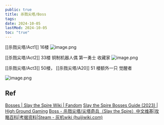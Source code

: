 ```yaml
---
public: true
title: 杀戮尖塔/Boss
tags:
date: 2024-10-05
lastMod: 2024-10-05
toc: "true"
---
```


[[杀戮尖塔/Act1]] 16楼
![image.png](/assets/image_1697168736898_0.png)

[[杀戮尖塔/Act2]] 33楼
铜制机器人偶
第一勇士
收藏家
![image.png](/assets/image_1697168721108_0.png)

[[杀戮尖塔/Act3]] 50楼， [[杀戮尖塔/A20]] 51 楼额外一只
觉醒者

![image.png](/assets/image_1697168753174_0.png)


## Ref
[Bosses | Slay the Spire Wiki | Fandom](https://slay-the-spire.fandom.com/wiki/Bosses)
[Slay the Spire Bosses Guide (2023) | High Ground Gaming](https://www.highgroundgaming.com/slay-the-spire-bosses-guide/)
[Boss - 杀戮尖塔/尖塔奇兵（Slay the Spire）中文维基|攻略百科|考据资料|Steam - 灰机wiki (huijiwiki.com)](https://sts.huijiwiki.com/wiki/%E9%A6%96%E9%A2%86)
